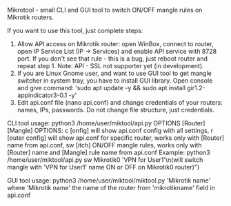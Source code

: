 Mikrotool - small CLI and GUI tool to switch ON/OFF mangle rules on Mikrotik routers.

If you want to use this tool, just complete steps:
1. Allow API access on Mikrotik router: open WinBox, connect to router, open IP Service List (IP -> Services) and enable API service with 8728 port. If you don't see that rule - this is a bug, just reboot router and repeat step 1. Note: API - SSL not supporter yet (in development).
2. If you are Linux Gnome user, and want to use GUI tool to get mangle switcher in system tray, you have to install GUI library. Open console and give command: 'sudo apt update -y && sudo apt install gir1.2-appindicator3-0.1 -y' 
3. Edit api.conf file (nano api.conf) and change credentials of your routers: names, IPs, passwords. Do not change file structure, just credentials.

CLI tool usage:
python3 /home/user/miktool/api.py OPTIONS [Router] [Mangle]
OPTIONS: c [onfig] will show api.conf config with all settings,
		 r [outer config] will show api.conf for specific router, works only with [Router] name from api.conf,
		 sw [itch] ON/OFF mangle rules, works only with [Router] name and [Mangle] rule name from api.conf
		 Example: python3 /home/user/miktool/api.py sw Mikrotik0 'VPN for User1'\n(will switch mangle with 'VPN for User1' name ON or OFF on Mikrotik0 router)")

GUI tool usage:
python3 /home/user/miktool/miktool.py 'Mikrotik name'
where 'Mikrotik name' the name of the router from 'mikrotikname' field in api.conf
